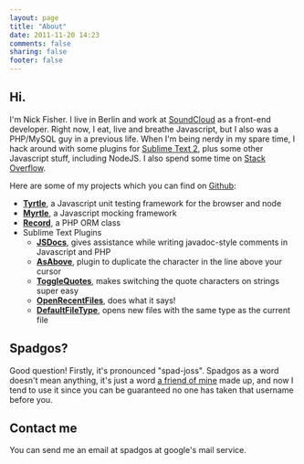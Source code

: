 ```yaml
---
layout: page
title: "About"
date: 2011-11-20 14:23
comments: false
sharing: false
footer: false
---
```


Hi.
----

I'm Nick Fisher. I live in Berlin and work at [SoundCloud](http://soundcloud.com) as a front-end developer. Right now, I eat, live and breathe Javascript, but I also was a PHP/MySQL guy in a previous life. When I'm being nerdy in my spare time, I hack around with some plugins for [Sublime Text 2][sublime], plus some other Javascript stuff, including NodeJS. I also spend some time on [Stack Overflow][nickf].

Here are some of my projects which you can find on [Github][github]:

- **[Tyrtle][tyrtle]**, a Javascript unit testing framework for the browser and node
- **[Myrtle][myrtle]**, a Javascript mocking framework
- **[Record][record]**, a PHP ORM class
- Sublime Text Plugins
    - **[JSDocs][jsdocs]**, gives assistance while writing javadoc-style comments in Javascript and PHP
    - **[AsAbove][asabove]**, plugin to duplicate the character in the line above your cursor
    - **[ToggleQuotes][toggle]**, makes switching the quote characters on strings super easy
    - **[OpenRecentFiles][openrecent]**, does what it says!
    - **[DefaultFileType][default]**, opens new files with the same type as the current file

Spadgos?
--------

Good question! Firstly, it's pronounced "spad-joss". Spadgos as a word doesn't mean anything, it's just a word [a friend of mine][pospi] made up, and now I tend to use it since you can be guaranteed no one has taken that username before you.

Contact me
----------

You can send me an email at spadgos at google's mail service.


[asabove]: https://github.com/spadgos/sublime-AsAbove
[jsdocs]: https://github.com/spadgos/sublime-jsdocs
[toggle]: https://github.com/spadgos/sublime-ToggleQuotes
[openrecent]: https://github.com/spadgos/sublime-OpenRecentFiles
[sublime]: http://sublimetext.com/
[default]: https://github.com/spadgos/sublime-DefaultFileType
[record]: https://github.com/spadgos/record
[tyrtle]: https://github.com/spadgos/tyrtle
[myrtle]: https://github.com/spadgos/myrtle
[github]: https://github.com/spadgos
[pospi]: http://pospi.spadgos.com
[nickf]: http://stackoverflow.com/users/9021/nickf
